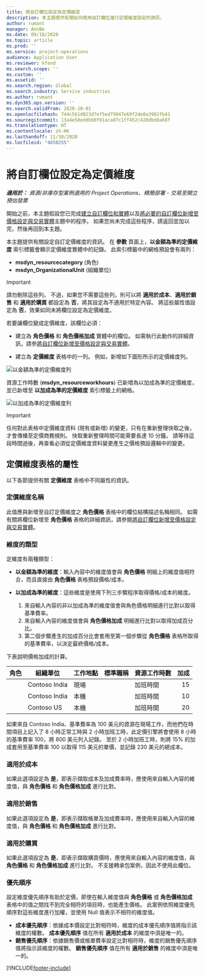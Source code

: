 ```yaml
---
title: 將自訂欄位設定為定價維度
description: 本主題提供有關如何使用自訂欄位進行定價維度設定的資訊。
author: rumant
manager: AnnBe
ms.date: 09/18/2020
ms.topic: article
ms.prod: ''
ms.service: project-operations
audience: Application User
ms.reviewer: kfend
ms.search.scope: ''
ms.custom: ''
ms.assetid: ''
ms.search.region: Global
ms.search.industry: Service industries
ms.author: rumant
ms.dyn365.ops.version: ''
ms.search.validFrom: 2020-10-01
ms.openlocfilehash: 744c561d023d7ef5ed79947e69f2de8a3902fb41
ms.sourcegitcommit: 13a4e58eddbb0f81aca07c1ff452c420dbd8a68f
ms.translationtype: HT
ms.contentlocale: zh-HK
ms.lasthandoff: 11/30/2020
ms.locfileid: "4650255"
---
```

# <a name="set-up-custom-fields-as-pricing-dimensions"></a>將自訂欄位設定為定價維度

_**適用於：** 資源/非庫存型案例適用的 Project Operations、精簡部署 - 交易至開立預估發票_

開始之前，本主題假設您已完成[建立自訂欄位和實體](create-custom-fields-entities-pricing-dimensions.md)以及[將必要的自訂欄位新增至價格設定與交易實體](add-custom-fields-price-setup-transactional-entities.md)主題中的程序。 如果您尚未完成這些程序，請返回並加以完，然後再回到本主題。 

本主題提供有關設定自訂定價維度的資訊。 在 **參數** 頁面上，**以金額為準的定價維度** 索引標籤會顯示定價維度實體中的記錄。 此索引標籤中的網格預設會有兩列：

- **msdyn_resourcecategory** (角色)
- **msdyn_OrganizationalUnit** (組織單位)

> [!IMPORTANT]
> 請勿刪除這些列。 不過，如果您不需要這些列，則可以將 **適用於成本**、**適用於銷售** 和 **適用於購買** 都設定為 **否**，將其設定為不適用於特定內容。 將這些屬性值設定為 **否**，效果如同未將欄位設定為定價維度。

若要讓欄位變成定價維度，該欄位必須：

- 建立為 **角色價格** 和 **角色價格加成** 實體中的欄位。 如需執行此動作的詳細資訊，請參[將自訂欄位新增至價格設定與交易實體](add-custom-fields-price-setup-transactional-entities.md)。

- 建立為 **定價維度** 表格中的一列。 例如，新增如下圖形所示的定價維度列。 

![以金額為準的定價維度列](media/Amt-based-PD.png)

資源工作時數 (**msdyn_resourceworkhours**) 已新增為以加成為準的定價維度，並已新增至 **以加成為準的定價維度** 索引標籤上的網格。

![以加成為準的定價維度列](media/Markup-based-PD.png)


> [!IMPORTANT]
> 任何對此表格中定價維度資料 (現有或新增) 的變更，只有在重新整理快取之後，才會傳播至定價商務規則。 快取重新整理時間可能需要長達 10 分鐘。 請等待這段時間過後，再查看必須從定價維度資料變更產生之價格預設邏輯中的變更。


## <a name="attributes-of-the-pricing-dimensions-table"></a>定價維度表格的屬性
以下各節提供有關 **定價維度** 表格中不同屬性的資訊。

### <a name="pricing-dimension-name"></a>定價維度名稱
此值應與新增至自訂定價維度之 **角色價格** 表格中的欄位結構描述名稱相同。 如需有關將欄位新增至 **角色價格** 表格的詳細資訊，請參閱[將自訂欄位新增至價格設定與交易實體](add-custom-fields-price-setup-transactional-entities.md)。

### <a name="type-of-dimension"></a>維度的類型
定維度有兩種類型：
  
  - **以金額為準的維度**：輸入內容中的維度值會與 **角色價格** 明細上的維度值相符合，而且直接由 **角色價格** 表格預設價格/成本。
  - **以加成為準的維度**：這些維度是使用下列三步驟程序取得價格/成本的維度。
 
    1. 來自輸入內容的非以加成為準的維度值會與角色價格明細進行比對以取得基準費率。
    2. 來自輸入內容的維度值會與 **角色價格加成** 明細進行比對以取得加成百分比。
    3. 第二個步驟產生的加成百分比會套用至第一個步驟從 **角色價格** 表格所取得的基準費率，以決定最終價格/成本。
   
   下表說明價格加成的計算。
  
| 角色        | 組織單位    |工作地點      |標準職稱      |資源工作時數      |  加成|
| ------------|-------------|-------------------|--------------------|-------------------------|--------:|
|             | Contoso India|現場            |                    |加班時間                 |15     |
|             | Contoso India|本機             |                    |加班時間                 |10     |
|             | Contoso US   |本機             |                    |加班時間                 |20     |


如果來自 Contoso India、基準費率為 100 美元的資源在現場工作，而他們在時間項目上記入了 8 小時正常工時與 2 小時加班工時，此定價引擎將會使用 8 小時的基準費率 100，將 800 美元列入記錄。 至於 2 小時加班工時，則將 15% 的加成套用至基準費率 100 以取得 115 美元的單價，並記錄 230 美元的總成本。

### <a name="applicable-to-cost"></a>適用於成本 
如果此選項設定為 **是**，即表示擷取成本及加成費率時，應使用來自輸入內容的維度值，與 **角色價格** 和 **角色價格加成** 進行比對。

### <a name="applicable-to-sales"></a>適用於銷售
如果此選項設定為 **是**，即表示擷取帳單及加成費率時，應使用來自輸入內容的維度值，與 **角色價格** 和 **角色價格加成** 進行比對。

### <a name="applicable-to-purchase"></a>適用於購買
如果此選項設定為 **是**，即表示擷取購買價時，應使用來自輸入內容的維度值，與 **角色價格** 和 **角色價格加成** 進行比對。 不支援轉承包案例，因此不使用此欄位。 

### <a name="priority"></a>優先順序
設定維度優先順序有助於定價，即使在輸入維度值與 **角色價格** 或 **角色價格加成** 表格中的值之間找不到完全相符的項目時，也能產生價格。 此案例依照維度優先順序對這些維度進行加權，並使用 Null 值表示不相符的維度值。

- **成本優先順序**：依據成本價設定比對相符時，維度的成本優先順序值將指示該維度的權數。 **成本優先順序** 值在所有 **適用於成本** 的維度中須是唯一的。
- **銷售優先順序**：依據銷售價或帳單費率設定比對相符時，維度的銷售優先順序值將指示該維度的權數。 **銷售優先順序** 值在所有 **適用於銷售** 的維度中須是唯一的。


[!INCLUDE[footer-include](../includes/footer-banner.md)]